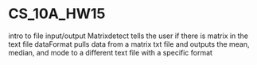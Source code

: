# CS_10A_HW15
intro to file input/output
Matrixdetect tells the user if there is matrix in the text file
dataFormat pulls data from a matrix txt file and outputs the mean, median, and mode to a different text file with a specific format
